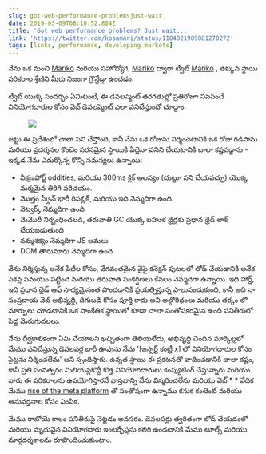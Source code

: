 ```yaml
---
slug: got-web-performance-problemsjust-wait
date: 2019-03-09T08:10:52.804Z
title: 'Got web performance problems? Just wait...'
link: 'https://twitter.com/kosamari/status/1104021989881270272'
tags: [links, performance, developing markets]
---
```

నేను ఒక మంచి [Mariko](https://twitter.com/kosamari) మరియు సహోద్యోగి, [Mariko](https://twitter.com/kosamari) ద్వారా ట్వీట్ [Mariko](https://twitter.com/kosamari) , తక్కువ స్థాయి పరికరాల శ్రేణిని మీరు నిజంగా గ్రౌన్దేడ్గా ఉంచడం.

ట్వీట్ యొక్క సందర్భం ఏమిటంటే, ఈ డెవలప్మెంట్ తరగతుల్లో ప్రతిరోజూ నివసించే వినియోగదారుల కోసం వెబ్ డెవలప్మెంట్ ఎలా పనిచేస్తుందో చూద్దాం.

<figure>
  <img src="/images/2019-03-09-got-web-performance-problemsjust-wait.jpeg">
</figure>

జట్టు ఈ ప్రదేశంలో చాలా పని చేస్తోంది, కానీ నేను ఒక రోజును నిర్మించటానికి ఒక రోజు గడిపాను మరియు ప్రదర్శనల కొంచెం సరసమైన స్థాయికి ఏదైనా పనిని చేయటానికి చాలా కష్టపడ్డాను - ఇక్కడ నేను ఎదుర్కొన్న కొన్ని సమస్యలు ఉన్నాయి:

* వీక్షణపోర్ట్ oddities, మరియు 300ms క్లిక్ ఆలస్యం (చుట్టూ పని చేయవచ్చు) యొక్క మర్మమైన తిరిగి పరిచయం.
* మొత్తం స్క్రీన్ భారీ రిపబ్లిక్, మరియు ఇది నెమ్మదిగా ఉంది.
* నెట్వర్క్ నెమ్మదిగా ఉంది
* మెమొరీ నిర్బంధించబడి, తరువాతి GC యొక్క బహుళ థ్రెడ్లకు ప్రధాన థ్రెడ్ లాక్ చేయబడుతుంది
* నమ్మశక్యం నెమ్మదిగా JS అమలు
* DOM తారుమారు నెమ్మదిగా ఉంది

నేను నిర్మిస్తున్న అనేక పేజీల కోసం, వేగవంతమైన వైఫై కనెక్షన్ పుటలలో లోడ్ చేయడానికి అనేక సెకన్ల సమయం పట్టింది మరియు తరువాత సంకర్షణలు కేవలం నెమ్మదిగా ఉన్నాయి. ఇది హార్డ్, ఇది ప్రధాన థ్రెడ్ ఆఫ్ సాధ్యమైనంత పొందడానికి ప్రయత్నిస్తున్న పాలుపంచుకుంది, కానీ అది నా సంప్రదాయ వెబ్ అభివృద్ధి, దిగుబడి కోసం పూర్తి కాదు అని అల్గోరిథంలు మరియు తర్కం లో మార్పులు చూడటానికి ఒక సాంకేతిక స్థాయిలో కూడా చాలా సంతోషకరమైన ఉంది పనితీరులో పెద్ద మెరుగుదలలు.

నేను దీర్ఘకాలికంగా ఏమి చేయాలని ఖచ్చితంగా తెలియలేదు, అభివృద్ధి చెందిన మార్కెట్లలో మేము పనిచేస్తున్న డెవలపర్ల భారీ ఊపును నేను &#39;[ఇన్సర్ట్ కంట్రీ x] లో వినియోగదారుల కోసం సైట్లను నిర్మించలేను&#39; అని స్పందిస్తారు. ఉన్నత స్థాయి ఈ ప్రకటనతో వాదించడానికి చాలా కష్టం, కానీ ప్రతి సంవత్సరం మిలియన్లకొద్దీ కొత్త వినియోగదారులు కంప్యుటింగ్ చేస్తున్నారు మరియు వారు ఈ పరికరాలను ఉపయోగిస్తారనే వాస్తవాన్ని నేను విస్మరించలేను మరియు వెబ్ * * వేదిక మేము [rise of the meta platform](https://paul.kinlan.me/rise-of-the-meta-platforms/) తో సంతోషంగా ఉన్నాము కనుక కంటెంట్ మరియు అనువర్తనాల కోసం ఎంపిక.

మేము రాబోయే కాలం పనితీరుపై నెట్టడం అవసరం. డెవలపర్లు త్వరితంగా లోడ్ చేయడంలో మరియు మృదువైన వినియోగదారు ఇంటర్ఫేస్లను కలిగి ఉండటానికి మేము టూల్స్ మరియు మార్గదర్శకాలను రూపొందించుకుంటాం.
